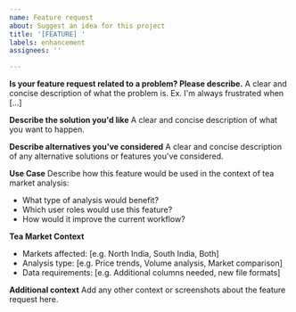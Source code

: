 ```yaml
---
name: Feature request
about: Suggest an idea for this project
title: '[FEATURE] '
labels: enhancement
assignees: ''

---
```


**Is your feature request related to a problem? Please describe.**
A clear and concise description of what the problem is. Ex. I'm always frustrated when [...]

**Describe the solution you'd like**
A clear and concise description of what you want to happen.

**Describe alternatives you've considered**
A clear and concise description of any alternative solutions or features you've considered.

**Use Case**
Describe how this feature would be used in the context of tea market analysis:
- What type of analysis would benefit?
- Which user roles would use this feature?
- How would it improve the current workflow?

**Tea Market Context**
- Markets affected: [e.g. North India, South India, Both]
- Analysis type: [e.g. Price trends, Volume analysis, Market comparison]
- Data requirements: [e.g. Additional columns needed, new file formats]

**Additional context**
Add any other context or screenshots about the feature request here.